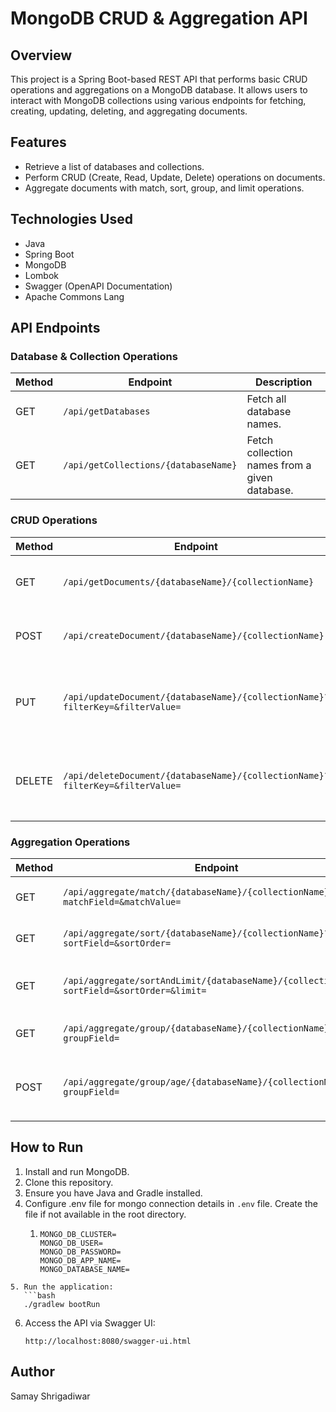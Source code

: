 # MongoDB CRUD & Aggregation API

## Overview
This project is a Spring Boot-based REST API that performs basic CRUD operations and aggregations on a MongoDB database. It allows users to interact with MongoDB collections using various endpoints for fetching, creating, updating, deleting, and aggregating documents.

## Features
- Retrieve a list of databases and collections.
- Perform CRUD (Create, Read, Update, Delete) operations on documents.
- Aggregate documents with match, sort, group, and limit operations.

## Technologies Used
- Java
- Spring Boot
- MongoDB
- Lombok
- Swagger (OpenAPI Documentation)
- Apache Commons Lang

## API Endpoints

### Database & Collection Operations
| Method | Endpoint | Description |
|--------|---------|-------------|
| GET | `/api/getDatabases` | Fetch all database names. |
| GET | `/api/getCollections/{databaseName}` | Fetch collection names from a given database. |

### CRUD Operations
| Method | Endpoint | Description |
|--------|---------|-------------|
| GET | `/api/getDocuments/{databaseName}/{collectionName}` | Retrieve all documents from a collection. |
| POST | `/api/createDocument/{databaseName}/{collectionName}` | Insert a document into a collection. |
| PUT | `/api/updateDocument/{databaseName}/{collectionName}?filterKey=&filterValue=` | Update a document in a collection based on a filter. |
| DELETE | `/api/deleteDocument/{databaseName}/{collectionName}?filterKey=&filterValue=` | Delete a document from a collection based on a filter. |

### Aggregation Operations
| Method | Endpoint | Description |
|--------|---------|-------------|
| GET | `/api/aggregate/match/{databaseName}/{collectionName}?matchField=&matchValue=` | Perform a match aggregation. |
| GET | `/api/aggregate/sort/{databaseName}/{collectionName}?sortField=&sortOrder=` | Perform a sort aggregation. |
| GET | `/api/aggregate/sortAndLimit/{databaseName}/{collectionName}?sortField=&sortOrder=&limit=` | Perform a sort aggregation with a limit. |
| GET | `/api/aggregate/group/{databaseName}/{collectionName}?groupField=` | Perform a group aggregation. |
| POST | `/api/aggregate/group/age/{databaseName}/{collectionName}?groupField=` | Group documents by a field where age >= 20. |

## How to Run
1. Install and run MongoDB.
2. Clone this repository.
3. Ensure you have Java and Gradle installed.
4. Configure .env file for mongo connection details in `.env` file. Create the file if not available in the root directory.
   1. ```shell
      MONGO_DB_CLUSTER=
      MONGO_DB_USER=
      MONGO_DB_PASSWORD=
      MONGO_DB_APP_NAME=
      MONGO_DATABASE_NAME=
```
5. Run the application:
   ```bash
   ./gradlew bootRun
   ```
6. Access the API via Swagger UI:
   ```
   http://localhost:8080/swagger-ui.html
   ```

## Author
Samay Shrigadiwar